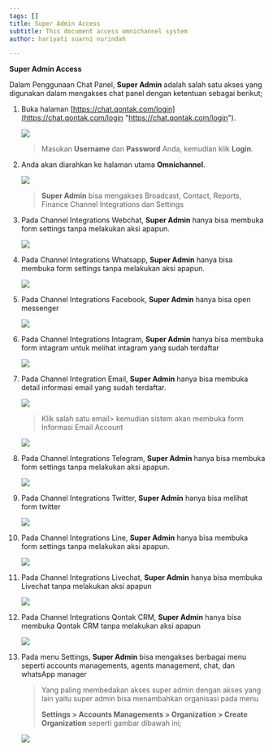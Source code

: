 ```yaml
---
tags: []
title: Super Admin Access
subtitle: This document access omnichannel system
author: hariyati suarni nurindah

---
```

**Super Admin Access**

Dalam Penggunaan Chat Panel, **Super Admin** adalah salah satu akses yang digunakan dalam mengakses chat panel dengan ketentuan sebagai berikut;

 1. Buka halaman [https://chat.qontak.com/login](https://chat.qontak.com/login "https://chat.qontak.com/login").

    ![](/uploads/login-qontak-c.png)

    > Masukan **Username** dan **Password** Anda, kemudian klik **Login**.
 2. Anda akan diarahkan ke halaman utama **Omnichannel**.

    ![](/uploads/superadmin1.PNG)

    > **Super Admin** bisa mengakses Broadcast, Contact, Reports, Finance Channel Integrations dan Settings
 3. Pada Channel Integrations Webchat, **Super Admin** hanya bisa membuka form settings tanpa melakukan aksi apapun.

    ![](/uploads/supervisor2.PNG)
 4. Pada Channel Integrations  Whatsapp, **Super Admin** hanya bisa membuka form settings tanpa melakukan aksi apapun.

    ![](/uploads/supervisor3.PNG)
 5. Pada Channel Integrations  Facebook, **Super Admin** hanya bisa open messenger

    ![](/uploads/supervisor4.PNG)
 6. Pada Channel Integrations Intagram, **Super Admin** hanya bisa membuka form intagram untuk melihat intagram yang sudah terdaftar

    ![](/uploads/supervisor5.PNG)
 7. Pada Channel Integration Email, **Super Admin** hanya bisa membuka detail informasi email yang sudah terdaftar.

    ![](/uploads/supervisor6.PNG)

    > Klik salah satu email> kemudian sistem akan membuka form Informasi Email Account

    ![](/uploads/supervisor6-6.PNG)
 8. Pada Channel Integrations Telegram, **Super Admin** hanya bisa membuka form settings tanpa melakukan aksi apapun.

    ![](/uploads/supervisor7.PNG)
 9. Pada Channel Integrations Twitter, **Super Admin** hanya bisa melihat form twitter

    ![](/uploads/supervisor8.PNG)
10. Pada Channel Integrations Line, **Super Admin** hanya bisa membuka form settings tanpa melakukan aksi apapun.

    ![](/uploads/supervisor9.PNG)
11. Pada Channel Integrations Livechat, **Super Admin** hanya bisa membuka Livechat tanpa melakukan aksi apapun

    ![](/uploads/supervisor10.PNG)
12. Pada Channel Integrations  Qontak CRM, **Super Admin** hanya bisa membuka Qontak CRM tanpa melakukan aksi apapun

    ![](/uploads/supervisor11.PNG)
13. Pada menu Settings,  **Super Admin** bisa mengakses berbagai menu seperti accounts managements, agents management, chat, dan whatsApp manager

    > Yang paling membedakan akses super admin dengan akses yang lain yaitu super admin bisa menambahkan organisasi pada menu 
    >
    > **Settings > Accounts Managements > Organization > Create Organization** seperti gambar dibawah ini;

    ![](/uploads/superadmin2.PNG)